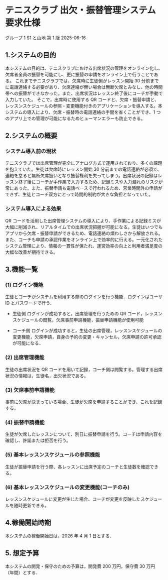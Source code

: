 # テニスクラブ 出欠・振替管理システム 要求仕様

グループ 1 S1 と山地
第 1 版 2025-06-16

## 1.システムの目的

本システムの目的は、テニスクラブにおける出席状況の管理をオンライン化し、欠席者全員の振替を可能にし、更に振替の申請をオンライン上で行うことである。
これまでテニスクラブでは、欠席時に生徒側がレッスン開始 30 分前までに電話連絡する必要があり、欠席連絡が無い場合は無断欠席とみなし、他の時間帯への振替ができなかった。また、出席状況はレッスン終了後にコーチが手動で入力していた。
そこで，出席時に使用する QR コードと、欠席・振替申請と、レッスンスケジュールの参照・変更機能付きのアプリケーションを導入する。本システムの導入により、欠席・振替時の電話連絡の手間を省くことができ、1 つのアプリ上での管理が可能になるためヒューマンエラーも防止できる。

## 2.システムの概要

### システム導入前の現状

テニスクラブでは出席管理が完全にアナログ方式で運用されており、多くの課題を抱えていた。生徒は欠席時にレッスン開始 30 分前までの電話連絡が必須で、連絡を怠ると無断欠席扱いとなり振替権利を失ってしまう。出席状況の記録はレッスン終了後にコーチが手作業で入力するため、記録ミスや入力漏れのリスクが常にあった。また、振替申請も電話ベースで行われるため、営業時間外の申請ができず、生徒とコーチ双方にとって時間的制約が大きな負担となっていた。

### システム導入による効果

QR コードを活用した出席管理システムの導入により、手作業による記録ミスが大幅に削減され、リアルタイムでの出席状況把握が可能になる。生徒はいつでもアプリから欠席・振替申請ができるため、電話連絡の煩わしさから解放される。また、コーチも申請の承認作業をオンライン上で効率的に行える。一元化されたシステム管理により、情報の一貫性が保たれ、運営効率の向上と利用者満足度の大幅な改善が期待できる。

## 3.機能一覧

### (1) ログイン機能

生徒とコーチがシステムを利用する際のログインを行う機能．ログインはユーザ ID とパスワードで行う．

- 生徒側
  ログインが成功すると，出席管理を行うための QR コード，レッスンスケジュールの閲覧，欠席事前申請機能，振替申請機能が使用可能

- コーチ側
  ログインが成功すると，生徒の出席管理，レッスンスケジュールの変更機能，欠席申請，自身の予約の変更・キャンセル，欠席申請の許可承認が可能になる．

### (2) 出席管理機能

生徒の出席状況を QR コードを用いて記録，コーチ側は閲覧する。管理する出席状況の情報は，生徒名，出欠状況である。

### (3) 欠席事前申請機能

事前に欠席が決まっている場合、生徒が欠席を申請することができ、これを記録する。

### (4) 振替申請機能

生徒が欠席したレッスンについて、別日に振替申請を行う。コーチは申請内容を確認し、許諾または拒否を行う。

### (5) 基本レッスンスケジュールの参照機能

生徒が振替申請を行う際、各レッスンに出席予定のコーチと生徒数を確認できる。

### (6) 基本レッスンスケジュールの変更機能(コーチのみ)

レッスンスケジュールに変更が生じた場合、コーチが変更を反映したスケジュールを随時更新できる。

## 4.稼働開始時期

本システムの稼働開始日は，2026 年 4 月 1 日とする．

## 5. 想定予算

本システムの開発・保守のための予算は，開発費 200 万円，保守費 30 万円（年間）とする．

